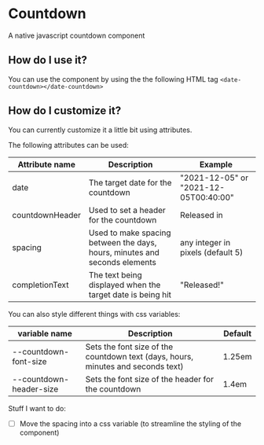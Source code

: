 # Countdown
 A native javascript countdown component

 ## How do I use it?
 You can use the component by using the the following HTML tag
 `<date-countdown></date-countdown>`

 ## How do I customize it?
 You can currently customize it a little bit using attributes.

 The following attributes can be used:
 
 | Attribute name | Description | Example |
 | ----------- | ----------- | ----------- |
 | date | The target date for the countdown | "2021-12-05" or "2021-12-05T00:40:00" |
 | countdownHeader | Used to set a header for the countdown | Released in |
 | spacing | Used to make spacing between the days, hours, minutes and seconds elements | any integer in pixels (default 5) |
 | completionText | The text being displayed when the target date is being hit | "Released!" |

 You can also style different things with css variables:

 | variable name | Description | Default |
 | ----------- | ----------- | ----------- |
 | --countdown-font-size | Sets the font size of the countdown text (days, hours, minutes and seconds text) | 1.25em |
 | --countdown-header-size | Sets the font size of the header for the countdown | 1.4em |

 Stuff I want to do:

 - [ ] Move the spacing into a css variable (to streamline the styling of the component)